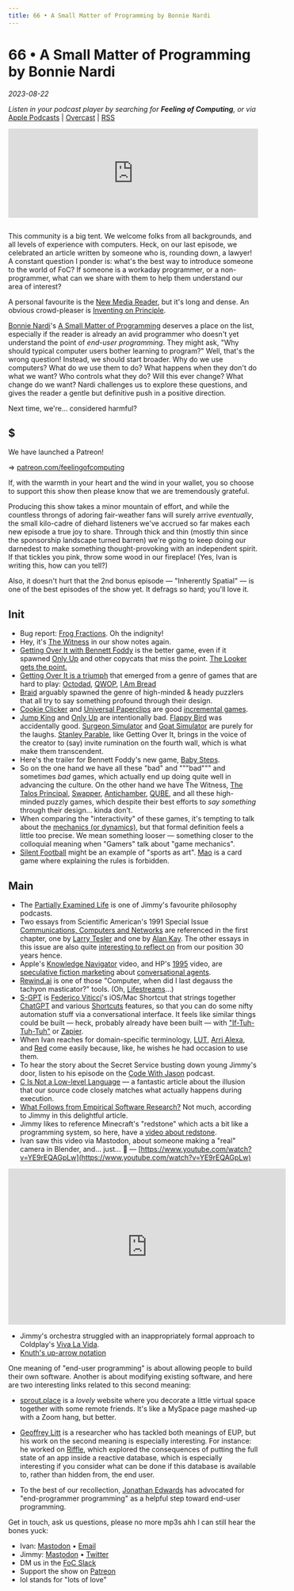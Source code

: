 ```yaml
---
title: 66 • A Small Matter of Programming by Bonnie Nardi
---
```


# 66 • A Small Matter of Programming by Bonnie Nardi

_2023-08-22_

_Listen in your podcast player by searching for **Feeling of Computing**, or via_ [Apple Podcasts](https://podcasts.apple.com/podcast/future-of-coding/id1265527976) \| [Overcast](https://overcast.fm/itunes1265527976) \| [RSS](https://omny.fm/shows/feeling-of-computing/playlists/podcast.rss)

<iframe src="https://omny.fm/shows/feeling-of-computing/a-small-matter-of-programming-by-bonnie-nardi/embed" width="100%" height="180" frameborder="0" style="margin-bottom: 1em"></iframe>

This community is a big tent. We welcome folks from all backgrounds, and all levels of experience with computers. Heck, on our last episode, we celebrated an article written by someone who is, rounding down, a lawyer! A constant question I ponder is: what's the best way to introduce someone to the world of FoC? If someone is a workaday programmer, or a non-programmer, what can we share with them to help them understand our area of interest?

A personal favourite is the [New Media Reader](https://mitpress.mit.edu/9780262232272/), but it's long and dense. An obvious crowd-pleaser is [Inventing on Principle](https://www.youtube.com/watch?v=PUv66718DII).

[Bonnie Nardi](https://en.wikipedia.org/wiki/Bonnie_Nardi)'s [A Small Matter of Programming](https://mitpress.mit.edu/9780262292368/a-small-matter-of-programming/) deserves a place on the list, especially if the reader is already an avid programmer who doesn't yet understand the point of _end-user programming_. They might ask, "Why should typical computer users bother learning to program?" Well, that's the wrong question! Instead, we should start broader. Why do we use computers? What do we use them to do? What happens when they don't do what we want? Who controls what they do? Will this ever change? What change do we want? Nardi challenges us to explore these questions, and gives the reader a gentle but definitive push in a positive direction.

Next time, we're… considered harmful?

## $

We have launched a Patreon!

=> [patreon.com/feelingofcomputing](https://www.patreon.com/feelingofcomputing)

If, with the warmth in your heart and the wind in your wallet, you so choose to support this show then please know that we are tremendously grateful.

Producing this show takes a minor mountain of effort, and while the countless throngs of adoring fair-weather fans will surely arrive _eventually_, the small kilo-cadre of diehard listeners we've accrued so far makes each new episode a true joy to share. Through thick and thin (mostly thin since the sponsorship landscape turned barren) we're going to keep doing our darnedest to make something thought-provoking with an independent spirit. If that tickles you pink, throw some wood in our fireplace! (Yes, Ivan is writing this, how can you tell?)

Also, it doesn't hurt that the 2nd bonus episode — "Inherently Spatial" — is one of the best episodes of the show yet. It defrags so hard; you'll love it.

## Init

- Bug report: [Frog Fractions](https://store.steampowered.com/app/1194840/Frog_Fractions_Game_of_the_Decade_Edition/). Oh the indignity!
- Hey, it's [The Witness](https://www.youtube.com/watch?v=T9AtV8FIzFI) in our show notes again.
- [Getting Over It with Bennett Foddy](https://en.wikipedia.org/wiki/Getting_Over_It_with_Bennett_Foddy) is the better game, even if it spawned [Only Up](https://www.youtube.com/watch?v=EVHF-vSK3wY) and other copycats that miss the point. [The Looker gets the point.](https://www.youtube.com/watch?v=oWHEmg7f8Lw)
- [Getting Over It is a triumph](https://youtu.be/DYjbCJXxWLg?t=473) that emerged from a genre of games that are hard to play: [Octodad](https://www.youtube.com/watch?v=QbjqsMqJZ6M&t=14s), [QWOP](https://www.youtube.com/watch?v=EmcMG4uxiHk), [I Am Bread](https://youtu.be/RjJjUu0WjFg?t=77)
- [Braid](https://store.steampowered.com/app/26800/Braid/) arguably spawned the genre of high-minded & heady puzzlers that all try to say something profound through their design.
- [Cookie Clicker](https://orteil.dashnet.org/cookieclicker/) and [Universal Paperclips](https://www.decisionproblem.com/paperclips/) are good [incremental games](https://en.wikipedia.org/wiki/Incremental_game).
- [Jump King](https://en.wikipedia.org/wiki/Jump_King) and [Only Up](https://en.wikipedia.org/wiki/Only_Up!) are intentionally bad. [Flappy Bird](https://en.wikipedia.org/wiki/Flappy_Bird) was accidentally good. [Surgeon Simulator](https://store.steampowered.com/app/233720/Surgeon_Simulator/) and [Goat Simulator](https://store.steampowered.com/app/265930/Goat_Simulator/) are purely for the laughs. [Stanley Parable](https://store.steampowered.com/app/1703340/The_Stanley_Parable_Ultra_Deluxe/), like Getting Over It, brings in the voice of the creator to (say) invite rumination on the fourth wall, which is what make them transcendent.
- Here's the trailer for Bennett Foddy's new game, [Baby Steps](https://www.youtube.com/watch?v=XBaOE-FpIBw).
- So on the one hand we have all these "bad" and """bad""" and sometimes _bad_ games, which actually end up doing quite well in advancing the culture. On the other hand we have The Witness, [The Talos Principal](https://store.steampowered.com/app/257510/The_Talos_Principle/), [Swapper](https://store.steampowered.com/app/231160/The_Swapper/), [Antichamber](https://store.steampowered.com/app/219890/Antichamber/), [QUBE](https://store.steampowered.com/app/1564220/QUBE_10th_Anniversary/), and all these high-minded puzzly games, which despite their best efforts to _say something_ through their design… kinda don't.
- When comparing the "interactivity" of these games, it's tempting to talk about the [mechanics (or dynamics)](https://en.wikipedia.org/wiki/MDA_framework), but that formal definition feels a little too precise. We mean something looser — something closer to the colloquial meaning when "Gamers" talk about "game mechanics".
- [Silent Football](https://www.reddit.com/r/silentfootball/comments/rro8r2/the_rules_of_silent_football/) might be an example of "sports as art". [Mao](<https://en.wikipedia.org/wiki/Mao_(card_game)>) is a card game where explaining the rules is forbidden.

## Main

- The [Partially Examined Life](https://partiallyexaminedlife.com) is one of Jimmy's favourite philosophy podcasts.
- Two essays from Scientific American's 1991 Special Issue [Communications, Computers and Networks](https://archive.org/details/communicationsco0000unse_p4x1/page/n3/mode/2up) are referenced in the first chapter, one by [Larry Tesler](https://en.wikipedia.org/wiki/Larry_Tesler) and one by [Alan Kay](https://en.wikipedia.org/wiki/Alan_Kay). The other essays in this issue are also quite [interesting to reflect on](https://feelingofcomputing.slack.com/archives/C5U3SEW6A/p1688074700726099) from our position 30 years hence.
- Apple's [Knowledge Navigator](https://www.youtube.com/watch?v=8mLqJNDWx-8) video, and HP's [1995](https://www.youtube.com/watch?v=pPKX5iuBvZg) video, are [speculative fiction marketing](http://worrydream.com/ABriefRantOnTheFutureOfInteractionDesign/) about [conversational agents](https://en.wikipedia.org/wiki/Dialogue_system).
- [Rewind.ai](https://www.rewind.ai) is one of those "Computer, when did I last degauss the tachyon masticator?" tools. (Oh, [Lifestreams](http://cs-www.cs.yale.edu/homes/freeman/lifestreams.html)…)
- [S-GPT](https://www.macstories.net/ios/introducing-s-gpt-a-shortcut-to-connect-openais-chatgpt-with-native-features-of-apples-operating-systems/) is [Federico Viticci](http://ticci.org)'s iOS/Mac Shortcut that strings together [ChatGPT](https://en.wikipedia.org/wiki/ChatGPT) and various [Shortcuts](<https://en.wikipedia.org/wiki/Shortcuts_(app)>) features, so that you can do some nifty automation stuff via a conversational interface. It feels like similar things could be built — heck, probably already have been built — with ["If-Tuh-Tuh-Tuh"](https://ifttt.com) or [Zapier](https://zapier.com).
- When Ivan reaches for domain-specific terminology, [LUT](https://en.wikipedia.org/wiki/3D_lookup_table), [Arri Alexa](https://en.wikipedia.org/wiki/Arri_Alexa), and [Red](https://en.wikipedia.org/wiki/Red_Digital_Cinema) come easily because, like, he wishes he had occasion to use them.
- To hear the story about the Secret Service busting down young Jimmy's door, listen to his episode on the [Code With Jason](https://www.codewithjason.com/podcast/13032809-186-jimmy-miller/) podcast.
- [C Is Not a Low-level Language](https://queue.acm.org/detail.cfm?id=3212479) — a fantastic article about the illusion that our source code closely matches what actually happens during execution.
- [What Follows from Empirical Software Research?](https://jimmyhmiller.github.io/empirical) Not much, according to Jimmy in this delightful article.
- Jimmy likes to reference Minecraft's "redstone" which acts a bit like a programming system, so here, have a [video about redstone](https://www.youtube.com/watch?v=ooL9nVQA6qU).
- Ivan saw this video via Mastodon, about someone making a "real" camera in Blender, and… just… 🤯 — [https://www.youtube.com/watch?v=YE9rEQAGpLw](https://www.youtube.com/watch?v=YE9rEQAGpLw)

<iframe width="560" height="315" src="https://www.youtube-nocookie.com/embed/YE9rEQAGpLw" frameborder="0" allow="autoplay; encrypted-media; picture-in-picture" allowfullscreen></iframe>

- Jimmy's orchestra struggled with an inappropriately formal approach to Coldplay's [Viva La Vida](https://www.youtube.com/watch?v=dvgZkm1xWPE).
- [Knuth's up-arrow notation](https://en.wikipedia.org/wiki/Knuth%27s_up-arrow_notation)

One meaning of "end-user programming" is about allowing people to build their own software. Another is about modifying existing software, and here are two interesting links related to this second meaning:

- [sprout.place](https://sprout.place) is a _lovely_ website where you decorate a little virtual space together with some remote friends. It's like a MySpace page mashed-up with a Zoom hang, but better.
- [Geoffrey Litt](https://www.geoffreylitt.com) is a researcher who has tackled both meanings of EUP, but his work on the second meaning is especially interesting. For instance: he worked on [Riffle](https://riffle.systems/essays/prelude/), which explored the consequences of putting the full state of an app inside a reactive database, which is especially interesting if you consider what can be done if this database is available to, rather than hidden from, the end user.

- To the best of our recollection, [Jonathan Edwards](https://www.subtext-lang.org/AboutMe.htm) has advocated for "end-programmer programming" as a helpful step toward end-user programming.

Get in touch, ask us questions, please no more mp3s ahh I can still hear the bones yuck:

- Ivan: [Mastodon](https://mastodon.social/@spiralganglion) • [Email](mailto:hello@feelingof.com?subject=Question%20from%20an%20FoC%20Listener)
- Jimmy: [Mastodon](https://hachyderm.io/@jimmyhmiller) • [Twitter](https://twitter.com/jimmyhmiller)
- DM us in the [FoC Slack](/community)
- Support the show on [Patreon](http://patreon.com/feelingofcomputing)
- lol stands for "lots of love"
